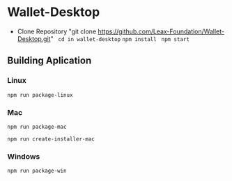 # Wallet-Desktop

- Clone Repository "git clone https://github.com/Leax-Foundation/Wallet-Desktop.git"
```  cd in wallet-desktop ```
``` npm install ```
```  npm start ``` 

## Building Aplication

### Linux

``` npm run package-linux ```
  
### Mac

``` npm run package-mac ```
  
``` npm run create-installer-mac ```
  
  
### Windows

``` npm run package-win ```


